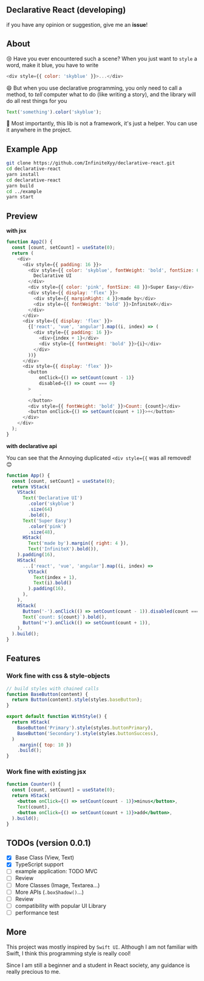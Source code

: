 ## Declarative React (developing)

if you have any opinion or suggestion, give me an **issue**!


## About

😢 Have you ever encountered such a scene? When you just want to `style` a word, make it blue, you have to write

```js
<div style={{ color: 'skyblue' }}>...</div>
```

😄 But when you use declarative programming, you only need to call a method, to _tell_ computer what to do (like writing a story), and the library will do all rest things for you

```js
Text('something').color('skyblue');
```

🦉 Most importantly, this lib is not a framework, it's just a helper. You can use it anywhere in the project.

## Example App
```bash
git clone https://github.com/InfiniteXyy/declarative-react.git
cd declarative-react
yarn install
cd declarative-react
yarn build
cd ../example
yarn start
```

## Preview

**with jsx**

```js
function App2() {
  const [count, setCount] = useState(0);
  return (
    <div>
      <div style={{ padding: 16 }}>
        <div style={{ color: 'skyblue', fontWeight: 'bold', fontSize: 64 }}>
          Declarative UI
        </div>
        <div style={{ color: 'pink', fontSize: 48 }}>Super Easy</div>
        <div style={{ display: 'flex' }}>
          <div style={{ marginRight: 4 }}>made by</div>
          <div style={{ fontWeight: 'bold' }}>InfiniteX</div>
        </div>
      </div>
      <div style={{ display: 'flex' }}>
        {['react', 'vue', 'angular'].map((i, index) => (
          <div style={{ padding: 16 }}>
            <div>{index + 1}</div>
            <div style={{ fontWeight: 'bold' }}>{i}</div>
          </div>
        ))}
      </div>
      <div style={{ display: 'flex' }}>
        <button 
            onClick={() => setCount(count - 1)}
            disabled={() => count === 0}
        >
            -
        </button>
        <div style={{ fontWeight: 'bold' }}>Count: {count}</div>
        <button onClick={() => setCount(count + 1)}>+</button>
      </div>
    </div>
  );
}
```

**with declarative api**

You can see that the Annoying duplicated `<div style={{` was all removed! 😊

```js
function App() {
  const [count, setCount] = useState(0);
  return VStack(
    VStack(
      Text('Declarative UI')
        .color('skyblue')
        .size(64)
        .bold(),
      Text('Super Easy')
        .color('pink')
        .size(48),
      HStack(
        Text('made by').margin({ right: 4 }),
        Text('InfiniteX').bold()),
    ).padding(16),
    HStack(
      ...['react', 'vue', 'angular'].map((i, index) =>
        VStack(
          Text(index + 1),
          Text(i).bold()
        ).padding(16),
      ),
    ),
    HStack(
      Button('-').onClick(() => setCount(count - 1)).disabled(count === 0),
      Text(`count: ${count}`).bold(),
      Button('+').onClick(() => setCount(count + 1)),
    ),
  ).build();
}
```

## Features

### Work fine with css & style-objects

```js
// build styles with chained calls
function BaseButton(content) {
  return Button(content).style(styles.baseButton);
}

export default function WithStyle() {
  return HStack(
    BaseButton('Primary').style(styles.buttonPrimary),
    BaseButton('Secondary').style(styles.buttonSuccess),
  )
    .margin({ top: 10 })
    .build();
}
```

### Work fine with existing jsx

```jsx
function Counter() {
  const [count, setCount] = useState(0);
  return HStack(
    <button onClick={() => setCount(count - 1)}>minus</button>,
    Text(count),
    <button onClick={() => setCount(count + 1)}>add</button>,
  ).build();
}
```

## TODOs (version 0.0.1)

- [x] Base Class (View, Text)
- [x] TypeScript support
- [ ] example application: TODO MVC
- [ ] Review
- [ ] More Classes (Image, Textarea...)
- [ ] More APIs (`.boxShadow()`...)
- [ ] Review
- [ ] compatibility with popular UI Library
- [ ] performance test

## More

This project was mostly inspired by `Swift UI`. Although I am not familiar with Swift, I think this programming style is really cool!

Since I am still a beginner and a student in React society, any guidance is really precious to me.
